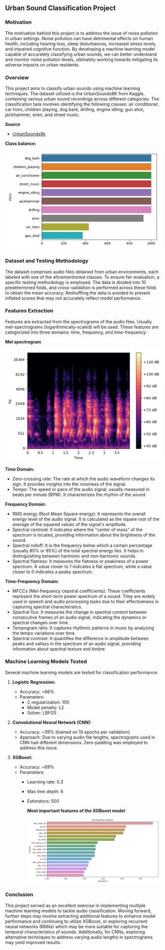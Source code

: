 ## Urban Sound Classification Project

### Motivation
The motivation behind this project is to address the issue of noise pollution in urban settings. Noise pollution can have detrimental effects on human health, including hearing loss, sleep disturbances, increased stress levels, and impaired cognitive function. By developing a machine learning model capable of accurately classifying urban sounds, we can better understand and monitor noise pollution levels, ultimately working towards mitigating its adverse impacts on urban residents.

### Overview
This project aims to classify urban sounds using machine learning techniques. The dataset utilized is the UrbanSounds8K from Kaggle, containing various urban sound recordings across different categories. The classification task involves identifying the following classes: air conditioner, car horn, children playing, dog bark, drilling, engine idling, gun shot, jackhammer, siren, and street music.

**Source**

- [UrbanSounds8k](https://www.kaggle.com/datasets/chrisfilo/urbansound8k)

**Class balance:**

<img src='images/sound_classes.png'>

### Dataset and Testing Methodology
The dataset comprises audio files obtained from urban environments, each labeled with one of the aforementioned classes. To ensure fair evaluation, a specific testing methodology is employed. The data is divided into 10 predetermined folds, and cross-validation is performed across these folds to obtain the mean accuracy. Reshuffling the data is avoided to prevent inflated scores that may not accurately reflect model performance.

### Features Extraction
Features are extracted from the spectrograms of the audio files. Usually mel-spectrograms (logarithmically-scaled) will be used. These features are categorized into three domains: time, frequency, and time-frequency:

**Mel spectrogram**

<img src='images/mel_spectrogram.png'>

**Time Domain:**
- Zero-crossing rate: The rate at which the audio waveform changes its sign. It provides insights into the noisiness of the signal.
- Tempo: The speed or pace of the audio signal, usually measured in beats per minute (BPM). It characterizes the rhythm of the sound.

**Frequency Domain:**
- RMS energy (Root Mean Square energy): It represents the overall energy level of the audio signal. It is calculated as the square root of the average of the squared values of the signal's amplitude.
- Spectral centroid: It indicates where the "center of mass" of the spectrum is located, providing information about the brightness of the sound.
- Spectral rolloff: It is the frequency below which a certain percentage (usually 85% or 95%) of the total spectral energy lies. It helps in distinguishing between harmonic and non-harmonic sounds.
- Spectral flatness: It measures the flatness or peakiness of a power spectrum. A value closer to 1 indicates a flat spectrum, while a value closer to 0 indicates a peaky spectrum.

**Time-Frequency Domain:**
- MFCCs (Mel-frequency cepstral coefficients): These coefficients represent the short-term power spectrum of a sound. They are widely used in speech and audio processing tasks due to their effectiveness in capturing spectral characteristics.
- Spectral flux: It measures the change in spectral content between consecutive frames of an audio signal, indicating the dynamics or spectral changes over time.
- Tempogram ratio: It captures rhythmic patterns in music by analyzing the tempo variations over time.
- Spectral contrast: It quantifies the difference in amplitude between peaks and valleys in the spectrum of an audio signal, providing information about spectral texture and timbre.

### Machine Learning Models Tested
Several machine learning models are tested for classification performance:

1. **Logistic Regression:**
   - Accuracy: ~66%
   - Parameters:
     - C regularization: 100
     - Model penalty: L2
     - Solver: LBFGS

2. **Convolutional Neural Network (CNN):**
   - Accuracy: ~39% (trained on 10 epochs per validation)
   - Approach: Due to varying audio file lengths, spectrograms used in CNN had different dimensions. Zero-padding was employed to address this issue.

3. **XGBoost:**
   - Accuracy: ~69%
   - Parameters:
     - Learning rate: 0.3
     - Max tree depth: 6
     - Estimators: 500
       
       **Most important features of the XGBoost model**
       
       <img src='images/q3_xgboost_features.png'>

### Conclusion
This project served as an excellent exercise in implementing multiple machine learning models to tackle audio classification. Moving forward, further steps may involve extracting additional features to enhance model performance and continuing to utilize XGBoost, or exploring recurrent neural networks (RNNs) which may be more suitable for capturing the temporal characteristics of sounds. Additionally, for CNNs, exploring alternative techniques to address varying audio lengths in spectrograms may yield improved results.
